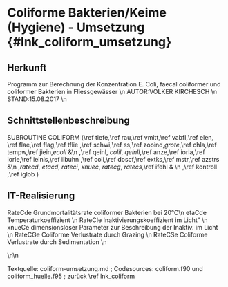 Coliforme Bakterien/Keime (Hygiene) - Umsetzung {#lnk_coliform_umsetzung}
===============================

## Herkunft ##
Programm zur Berechnung der Konzentration E. Coli, faecal coliformer und 
coliformer Bakterien in Fliessgewässer \n
AUTOR:VOLKER KIRCHESCH \n
STAND:15.08.2017   \n



## Schnittstellenbeschreibung ##
SUBROUTINE COLIFORM (\ref tiefe,\ref rau,\ref vmitt,\ref vabfl,\ref elen,
\ref flae,\ref flag,\ref tflie
,\ref schwi,\ref ss,\ref zooind,*grote*,\ref chla,\ref tempw,\ref jiein,*ecoli*  &\n
,\ref qeinl, *colil*, *qeinll*,\ref anze,\ref iorla,\ref iorle,\ref ieinls,\ref ilbuhn
,\ref coli,\ref doscf,\ref extks,\ref mstr,\ref azstrs &\n
,*ratecd*, *etacd*, *rateci*, *xnuec*, *ratecg*, *ratecs*,\ref ifehl & \n
,\ref kontroll ,\ref iglob )

 
## IT-Realisierung ##

 RateCde Grundmortalitätsrate coliformer Bakterien bei 20°C\n
 etaCde  Temperaturkoeffizient \n
 RateCIe Inaktivierungskoeffizient im Licht"  \n
 xnueCe  dimensionsloser Parameter zur Beschreibung der Inaktiv. im Licht \n
 RateCGe Coliforme Verlustrate durch Grazing \n
 RateCSe Coliforme Verlustrate durch Sedimentation \n


\n\n

Textquelle: coliform-umsetzung.md ; Codesources: coliform.f90 und coliform_huelle.f95 ; 
zurück \ref lnk_coliform
